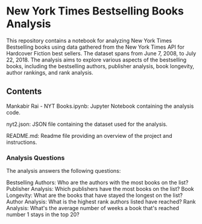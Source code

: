 # New York Times Bestselling Books Analysis

This repository contains a notebook for analyzing New York Times Bestselling books using data gathered from the New York Times API for Hardcover Fiction best sellers. The dataset spans from June 7, 2008, to July 22, 2018. The analysis aims to explore various aspects of the bestselling books, including the bestselling authors, publisher analysis, book longevity, author rankings, and rank analysis.

## Contents
Mankabir Rai - NYT Books.ipynb: Jupyter Notebook containing the analysis code.

nyt2.json: JSON file containing the dataset used for the analysis.

README.md: Readme file providing an overview of the project and instructions.


### Analysis Questions

The analysis answers the following questions:

Bestselling Authors: Who are the authors with the most books on the list?
Publisher Analysis: Which publishers have the most books on the list?
Book Longevity: What are the books that have stayed the longest on the list?
Author Analysis: What is the highest rank authors listed have reached?
Rank Analysis: What's the average number of weeks a book that's reached number 1 stays in the top 20?